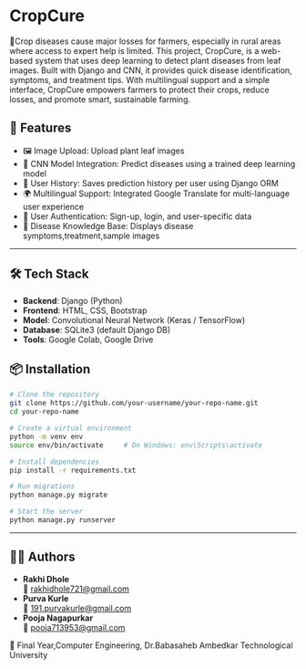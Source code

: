 # CropCure
🌾Crop diseases cause major losses for farmers, especially in rural areas where access to expert help is limited. This project, CropCure, is a web-based system that uses deep learning to detect plant diseases from leaf images. Built with Django and CNN, it provides quick disease identification, symptoms, and treatment tips. With multilingual support and a simple interface, CropCure empowers farmers to protect their crops, reduce losses, and promote smart, sustainable farming.
## 🚀 Features

- 🖼️ Image Upload: Upload plant leaf images
- 🤖 CNN Model Integration: Predict diseases using a trained deep learning model
- 💾 User History: Saves prediction history per user using Django ORM
- 🌍 Multilingual Support: Integrated Google Translate for multi-language user experience
- 🔐 User Authentication: Sign-up, login, and user-specific data
- 🧠 Disease Knowledge Base: Displays disease symptoms,treatment,sample images

---

## 🛠️ Tech Stack

- **Backend**: Django (Python)
- **Frontend**: HTML, CSS, Bootstrap
- **Model**: Convolutional Neural Network (Keras / TensorFlow)
- **Database**: SQLite3 (default Django DB)
- **Tools**: Google Colab, Google Drive

## 📦 Installation

```bash
# Clone the repository
git clone https://github.com/your-username/your-repo-name.git
cd your-repo-name

# Create a virtual environment
python -m venv env
source env/bin/activate     # On Windows: env\Scripts\activate

# Install dependencies
pip install -r requirements.txt

# Run migrations
python manage.py migrate

# Start the server
python manage.py runserver
  ```
---

## 🙋‍♀️ Authors

- **Rakhi Dhole**  
  📧 [rakhidhole721@gmail.com](mailto:rakhidhole721@gmail.com)
- **Purva Kurle**  
  📧 [191.purvakurle@gmail.com](mailto:191.purvakurle@gmail.com)
- **Pooja Nagapurkar**  
  📧 [pooja713953@gmail.com](mailto:pooja713953@gmail.com)

📍 Final Year,Computer Engineering, Dr.Babasaheb Ambedkar Technological University




